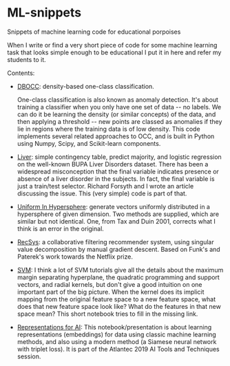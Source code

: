 # ML-snippets
Snippets of machine learning code for educational porpoises

When I write or find a very short piece of code for some machine
learning task that looks simple enough to be educational I put it in
here and refer my students to it.


Contents:

* [DBOCC](DBOCC): density-based one-class classification.

  One-class classification is also known as anomaly detection. It's
  about training a classifier when you only have one set of data -- no
  labels. We can do it be learning the density (or similar concepts)
  of the data, and then applying a threshold -- new points are classed
  as anomalies if they lie in regions where the training data is of
  low density. This code implements several related approaches to OCC,
  and is built in Python using Numpy, Scipy, and Scikit-learn
  components.

* [Liver](Liver): simple contingency table, predict majority, and
  logistic regression on the well-known BUPA Liver Disorders dataset.
  There has been a widespread misconception that the final variable
  indicates presence or absence of a liver disorder in the
  subjects. In fact, the final variable is just a train/test
  selector. Richard Forsyth and I wrote an article discussing the
  issue. This (very simple) code is part of that.

* [Uniform In Hypersphere](Uniform_in_Hypersphere): generate vectors
  uniformly distributed in a hypersphere of given dimension. Two
  methods are supplied, which are similar but not identical. One, from
  Tax and Duin 2001, corrects what I think is an error in the
  original.

* [RecSys](RecSys): a collaborative filtering recommender system,
  using singular value decomposition by manual gradient descent. Based
  on Funk's and Paterek's work towards the Netflix prize.
  
* [SVM](SVM): I think a lot of SVM tutorials give all the details
  about the maximum margin separating hyperplane, the quadratic
  programming and support vectors, and radial kernels, but don't give
  a good intuition on one important part of the big picture. When the
  kernel does its implicit mapping from the original feature space to
  a new feature space, what does that new feature space look like?
  What do the features in that new space mean? This short notebook
  tries to fill in the missing link.

* [Representations for AI](Representations_for_AI): This
  notebook/presentation is about learning representations (embeddings)
  for data using classic machine learning methods, and also using a
  modern method (a Siamese neural network with triplet loss). It is
  part of the Atlantec 2019 AI Tools and Techniques session.
  



